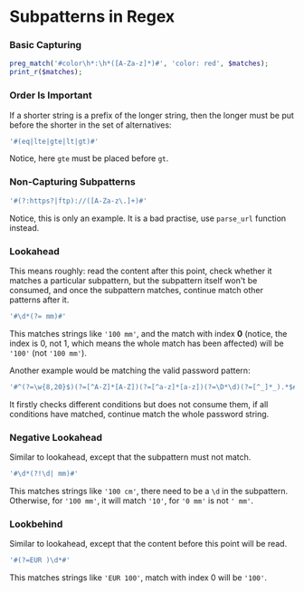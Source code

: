 # Subpatterns in Regex

### Basic Capturing

  ```php
preg_match('#color\h*:\h*([A-Za-z]*)#', 'color: red', $matches);
print_r($matches);
  ```

### Order Is Important

If a shorter string is a prefix of the longer string, then the longer must be put before the shorter in the set of alternatives:

  ```php
'#(eq|lte|gte|lt|gt)#'
  ```

Notice, here `gte` must be placed before `gt`.

### Non-Capturing Subpatterns

  ```php
'#(?:https?|ftp)://([A-Za-z\.]+)#'
  ```

Notice, this is only an example. It is a bad practise, use `parse_url` function instead.

### Lookahead

This means roughly: read the content after this point, check whether it matches a particular subpattern, but the subpattern itself won't be consumed, and once the subpattern matches, continue match other patterns after it.

  ```php
'#\d*(?= mm)#'
  ```

This matches strings like `'100 mm'`, and the match with index __0__ (notice, the index is 0, not 1, which means the whole match has been affected) will be `'100'` (not `'100 mm'`).

Another example would be matching the valid password pattern:

  ```php
'#^(?=\w{8,20}$)(?=[^A-Z]*[A-Z])(?=[^a-z]*[a-z])(?=\D*\d)(?=[^_]*_).*$#'
  ```

It firstly checks different conditions but does not consume them, if all conditions have matched, continue match the whole password string.

### Negative Lookahead

Similar to lookahead, except that the subpattern must not match.

  ```php
'#\d*(?!\d| mm)#'
  ```

This matches strings like `'100 cm'`, there need to be a `\d` in the subpattern. Otherwise, for `'100 mm'`, it will match `'10'`, for `'0 mm'` is not `' mm'`.

### Lookbehind

Similar to lookahead, except that the content before this point will be read.

  ```php
'#(?=EUR )\d*#'
  ```

This matches strings like `'EUR 100'`, match with index 0 will be `'100'`.
